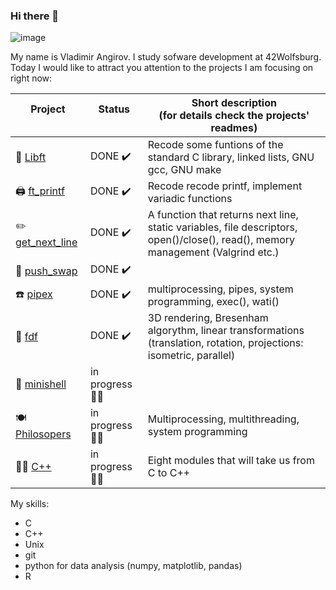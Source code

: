 ### Hi there 👋
![image](https://user-images.githubusercontent.com/19487247/178320963-cbb8f011-800f-4ca5-8962-53a5d2d856d3.png)

My name is Vladimir Angirov. I study sofware development at 42Wolfsburg. Today I would like to attract you attention to the projects I am focusing on right now:

| Project &nbsp;&nbsp;&nbsp;&nbsp;&nbsp;&nbsp;&nbsp;&nbsp;&nbsp;&nbsp;&nbsp;&nbsp;&nbsp;&nbsp;&nbsp; | Status &nbsp;&nbsp;&nbsp;&nbsp;&nbsp;&nbsp;&nbsp;&nbsp;&nbsp;&nbsp;&nbsp;&nbsp;&nbsp;&nbsp; | Short description <br> (for details check the projects' readmes) |
| --- | --- | --- |
| :book: [Libft](https://github.com/angirov/42Libft) | DONE :heavy_check_mark: | Recode some funtions of the standard C library, linked lists, GNU gcc, GNU make |
| :printer: [ft_printf](https://github.com/angirov/42ft_printf) | DONE :heavy_check_mark: |  Recode recode printf, implement variadic functions |
| :pencil2: [get_next_line](https://github.com/angirov/42get_next_line) | DONE :heavy_check_mark: | A function that returns next line, static variables, file descriptors, open()/close(), read(), memory management (Valgrind etc.) |  
| :8ball: [push_swap](https://github.com/angirov/42push_swap) | DONE :heavy_check_mark: | |
| :telephone: [pipex](https://github.com/angirov/42pipex) | DONE :heavy_check_mark: | multiprocessing, pipes, system programming, exec(), wati() |
| :art: [fdf](https://github.com/angirov/42fdf) | DONE :heavy_check_mark: | 3D rendering, Bresenham algorythm, linear transformations (translation, rotation, projections: isometric, parallel) | 
| :hammer: [minishell](https://github.com/vermillionblue/minishell) | in progress :mechanic: | |
| :plate_with_cutlery: [Philosopers](https://github.com/angirov/42philosophers) | in progress :mechanic: | Multiprocessing, multithreading, system programming |
| :zombie_man: [C++ ](https://github.com/angirov/42cpp) | in progress :mechanic: | Eight modules that will take us from C to C++ |

My skills:
- C
- C++
- Unix
- git
- python for data analysis (numpy, matplotlib, pandas)
- R

<!--
**angirov/angirov** is a ✨ _special_ ✨ repository because its `README.md` (this file) appears on your GitHub profile.

Here are some ideas to get you started:

- 🔭 I’m currently working on ...
- 🌱 I’m currently learning ...
- 👯 I’m looking to collaborate on ...
- 🤔 I’m looking for help with ...
- 💬 Ask me about ...
- 📫 How to reach me: ...
- 😄 Pronouns: ...
- ⚡ Fun fact: ...
-->
